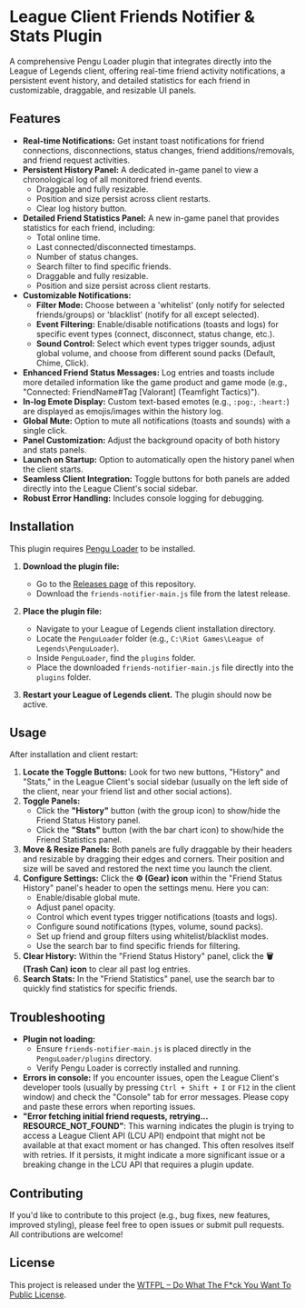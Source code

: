# League Client Friends Notifier & Stats Plugin

A comprehensive Pengu Loader plugin that integrates directly into the League of Legends client, offering real-time friend activity notifications, a persistent event history, and detailed statistics for each friend in customizable, draggable, and resizable UI panels.

## Features

* **Real-time Notifications:** Get instant toast notifications for friend connections, disconnections, status changes, friend additions/removals, and friend request activities.
* **Persistent History Panel:** A dedicated in-game panel to view a chronological log of all monitored friend events.
    * Draggable and fully resizable.
    * Position and size persist across client restarts.
    * Clear log history button.
* **Detailed Friend Statistics Panel:** A new in-game panel that provides statistics for each friend, including:
    * Total online time.
    * Last connected/disconnected timestamps.
    * Number of status changes.
    * Search filter to find specific friends.
    * Draggable and fully resizable.
    * Position and size persist across client restarts.
* **Customizable Notifications:**
    * **Filter Mode:** Choose between a 'whitelist' (only notify for selected friends/groups) or 'blacklist' (notify for all except selected).
    * **Event Filtering:** Enable/disable notifications (toasts and logs) for specific event types (connect, disconnect, status change, etc.).
    * **Sound Control:** Select which event types trigger sounds, adjust global volume, and choose from different sound packs (Default, Chime, Click).
* **Enhanced Friend Status Messages:** Log entries and toasts include more detailed information like the game product and game mode (e.g., "Connected: FriendName#Tag [Valorant] (Teamfight Tactics)").
* **In-log Emote Display:** Custom text-based emotes (e.g., `:pog:`, `:heart:`) are displayed as emojis/images within the history log.
* **Global Mute:** Option to mute all notifications (toasts and sounds) with a single click.
* **Panel Customization:** Adjust the background opacity of both history and stats panels.
* **Launch on Startup:** Option to automatically open the history panel when the client starts.
* **Seamless Client Integration:** Toggle buttons for both panels are added directly into the League Client's social sidebar.
* **Robust Error Handling:** Includes console logging for debugging.

## Installation

This plugin requires [Pengu Loader](https://pengu.lol/) to be installed.

1.  **Download the plugin file:**
    * Go to the [Releases page](https://github.com/YOUR_USERNAME/YOUR_REPOSITORY_NAME/releases) of this repository.
    * Download the `friends-notifier-main.js` file from the latest release.

2.  **Place the plugin file:**
    * Navigate to your League of Legends client installation directory.
    * Locate the `PenguLoader` folder (e.g., `C:\Riot Games\League of Legends\PenguLoader`).
    * Inside `PenguLoader`, find the `plugins` folder.
    * Place the downloaded `friends-notifier-main.js` file directly into the `plugins` folder.

3.  **Restart your League of Legends client.** The plugin should now be active.

## Usage

After installation and client restart:

1.  **Locate the Toggle Buttons:** Look for two new buttons, "History" and "Stats," in the League Client's social sidebar (usually on the left side of the client, near your friend list and other social actions).
2.  **Toggle Panels:**
    * Click the **"History"** button (with the group icon) to show/hide the Friend Status History panel.
    * Click the **"Stats"** button (with the bar chart icon) to show/hide the Friend Statistics panel.
3.  **Move & Resize Panels:** Both panels are fully draggable by their headers and resizable by dragging their edges and corners. Their position and size will be saved and restored the next time you launch the client.
4.  **Configure Settings:** Click the **⚙ (Gear) icon** within the "Friend Status History" panel's header to open the settings menu. Here you can:
    * Enable/disable global mute.
    * Adjust panel opacity.
    * Control which event types trigger notifications (toasts and logs).
    * Configure sound notifications (types, volume, sound packs).
    * Set up friend and group filters using whitelist/blacklist modes.
    * Use the search bar to find specific friends for filtering.
5.  **Clear History:** Within the "Friend Status History" panel, click the **🗑 (Trash Can) icon** to clear all past log entries.
6.  **Search Stats:** In the "Friend Statistics" panel, use the search bar to quickly find statistics for specific friends.

## Troubleshooting

* **Plugin not loading:**
    * Ensure `friends-notifier-main.js` is placed directly in the `PenguLoader/plugins` directory.
    * Verify Pengu Loader is correctly installed and running.
* **Errors in console:** If you encounter issues, open the League Client's developer tools (usually by pressing `Ctrl + Shift + I` or `F12` in the client window) and check the "Console" tab for error messages. Please copy and paste these errors when reporting issues.
* **"Error fetching initial friend requests, retrying... RESOURCE_NOT_FOUND"**: This warning indicates the plugin is trying to access a League Client API (LCU API) endpoint that might not be available at that exact moment or has changed. This often resolves itself with retries. If it persists, it might indicate a more significant issue or a breaking change in the LCU API that requires a plugin update.

## Contributing

If you'd like to contribute to this project (e.g., bug fixes, new features, improved styling), please feel free to open issues or submit pull requests. All contributions are welcome!

## License

This project is released under the [WTFPL – Do What The F*ck You Want To Public License](http://www.wtfpl.net/about/).

